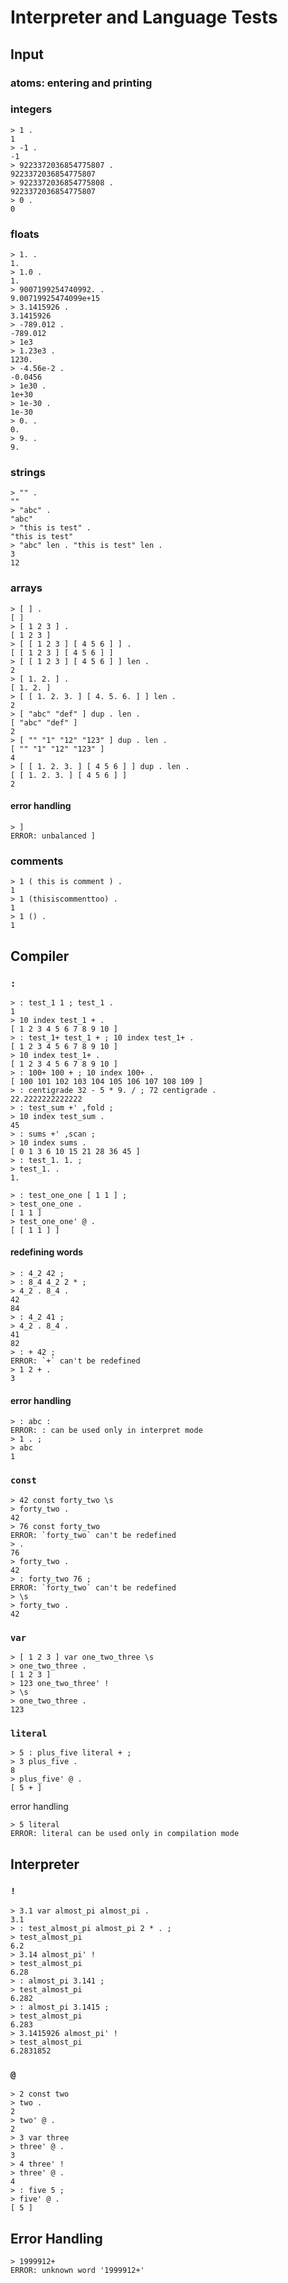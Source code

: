 # Interpreter and Language Tests

## Input

### atoms: entering and printing

### integers

```nkt
> 1 .
1
> -1 .
-1
> 9223372036854775807 .
9223372036854775807
> 9223372036854775808 .
9223372036854775807
> 0 .
0
```

### floats

```nkt
> 1. .
1.
> 1.0 .
1.
> 9007199254740992. .
9.00719925474099e+15
> 3.1415926 .
3.1415926
> -789.012 .
-789.012
> 1e3
> 1.23e3 .
1230.
> -4.56e-2 .
-0.0456
> 1e30 .
1e+30
> 1e-30 .
1e-30
> 0. .
0.
> 9. .
9.
```

### strings

```nkt
> "" .
""
> "abc" .
"abc"
> "this is test" .
"this is test"
> "abc" len . "this is test" len .
3
12
```

### arrays

```nkt
> [ ] .
[ ]
> [ 1 2 3 ] .
[ 1 2 3 ]
> [ [ 1 2 3 ] [ 4 5 6 ] ] .
[ [ 1 2 3 ] [ 4 5 6 ] ]
> [ [ 1 2 3 ] [ 4 5 6 ] ] len .
2
> [ 1. 2. ] .
[ 1. 2. ]
> [ [ 1. 2. 3. ] [ 4. 5. 6. ] ] len .
2
> [ "abc" "def" ] dup . len .
[ "abc" "def" ]
2
> [ "" "1" "12" "123" ] dup . len .
[ "" "1" "12" "123" ]
4
> [ [ 1. 2. 3. ] [ 4 5 6 ] ] dup . len .
[ [ 1. 2. 3. ] [ 4 5 6 ] ]
2
```

#### error handling

```nkt
> ]
ERROR: unbalanced ]
```

### comments

```nkt
> 1 ( this is comment ) .
1
> 1 (thisiscommenttoo) .
1
> 1 () .
1
```

## Compiler

### `:`

```nkt
> : test_1 1 ; test_1 .
1
> 10 index test_1 + .
[ 1 2 3 4 5 6 7 8 9 10 ]
> : test_1+ test_1 + ; 10 index test_1+ .
[ 1 2 3 4 5 6 7 8 9 10 ]
> 10 index test_1+ .
[ 1 2 3 4 5 6 7 8 9 10 ]
> : 100+ 100 + ; 10 index 100+ .
[ 100 101 102 103 104 105 106 107 108 109 ]
> : centigrade 32 - 5 * 9. / ; 72 centigrade .
22.2222222222222
> : test_sum +' ,fold ;
> 10 index test_sum .
45
> : sums +' ,scan ; 
> 10 index sums .
[ 0 1 3 6 10 15 21 28 36 45 ]
> : test_1. 1. ;
> test_1. .
1.
```

```nkt
> : test_one_one [ 1 1 ] ;
> test_one_one .
[ 1 1 ]
> test_one_one' @ .
[ [ 1 1 ] ]
```

#### redefining words

```nkt
> : 4_2 42 ;
> : 8_4 4_2 2 * ;
> 4_2 . 8_4 .
42
84
> : 4_2 41 ;
> 4_2 . 8_4 .
41
82
> : + 42 ;
ERROR: `+` can't be redefined
> 1 2 + .
3
```

#### error handling

```nkt
> : abc :
ERROR: : can be used only in interpret mode
> 1 . ;
> abc
1
```

### `const`

```nkt
> 42 const forty_two \s
> forty_two .
42
> 76 const forty_two
ERROR: `forty_two` can't be redefined
> .
76
> forty_two .
42
> : forty_two 76 ;
ERROR: `forty_two` can't be redefined
> \s
> forty_two .
42
```

### `var`

```nkt
> [ 1 2 3 ] var one_two_three \s
> one_two_three .
[ 1 2 3 ]
> 123 one_two_three' !
> \s
> one_two_three .
123
```

### `literal`

```nkt
> 5 : plus_five literal + ;
> 3 plus_five .
8
> plus_five' @ .
[ 5 + ]
```

error handling

```nkt
> 5 literal
ERROR: literal can be used only in compilation mode
```

## Interpreter

### `!`

```nkt
> 3.1 var almost_pi almost_pi .
3.1
> : test_almost_pi almost_pi 2 * . ;
> test_almost_pi
6.2
> 3.14 almost_pi' !
> test_almost_pi
6.28
> : almost_pi 3.141 ;
> test_almost_pi
6.282
> : almost_pi 3.1415 ;
> test_almost_pi
6.283
> 3.1415926 almost_pi' !
> test_almost_pi
6.2831852
```

### `@`

```nkt
> 2 const two
> two .
2
> two' @ .
2
> 3 var three
> three' @ .
3
> 4 three' !
> three' @ .
4
> : five 5 ;
> five' @ .
[ 5 ]
```

## Error Handling

```nkt
> 1999912+
ERROR: unknown word '1999912+'
```